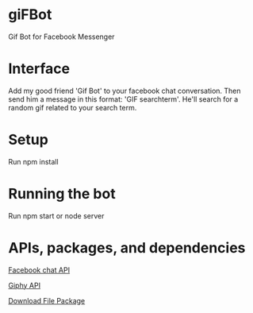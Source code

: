 # giFBot
Gif Bot for Facebook Messenger

# Interface
Add my good friend 'Gif Bot' to your facebook chat conversation. Then send him a message in this format: 'GIF searchterm'. He'll search for a random gif related to your search term.

# Setup
Run npm install

# Running the bot
Run npm start or node server

# APIs, packages, and dependencies
[Facebook chat API](https://www.npmjs.com/package/facebook-chat-api)

[Giphy API](https://api.giphy.com/)

[Download File Package](https://www.npmjs.com/package/download-file)